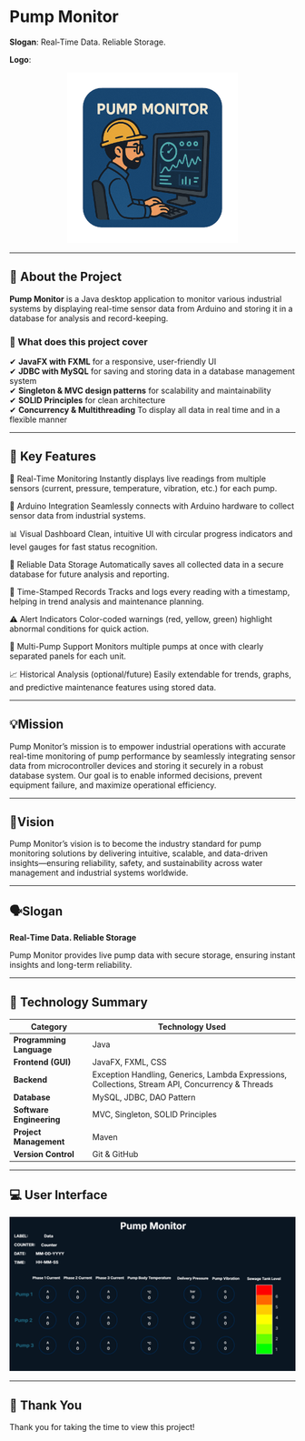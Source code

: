 # Pump Monitor
**Slogan**: Real‑Time Data. Reliable Storage. 

**Logo**: <p align="center">
            <img src="Pump-Monitor/src/main/resources/images/Logo.png" alt="Logo" width="300">
          </p>  

---

## 🔹 About the Project
**Pump Monitor** is a Java desktop application to monitor various industrial systems by displaying real-time sensor data from Arduino and storing it in a database for analysis and record-keeping.



### 📌 What does this project cover
✔ **JavaFX with FXML** for a responsive, user-friendly UI  
✔ **JDBC with MySQL** for saving and storing data in a database management system  
✔ **Singleton & MVC design patterns** for scalability and maintainability  
✔ **SOLID Principles** for clean architecture  
✔ **Concurrency & Multithreading** To display all data in real time and in a flexible manner

---

## 🎯 Key Features

🔴 Real-Time Monitoring
Instantly displays live readings from multiple sensors (current, pressure, temperature, vibration, etc.) for each pump.

📡 Arduino Integration
Seamlessly connects with Arduino hardware to collect sensor data from industrial systems.

📊 Visual Dashboard
Clean, intuitive UI with circular progress indicators and level gauges for fast status recognition.

💾 Reliable Data Storage
Automatically saves all collected data in a secure database for future analysis and reporting.

📅 Time-Stamped Records
Tracks and logs every reading with a timestamp, helping in trend analysis and maintenance planning.

⚠️ Alert Indicators
Color-coded warnings (red, yellow, green) highlight abnormal conditions for quick action.

🧱 Multi-Pump Support
Monitors multiple pumps at once with clearly separated panels for each unit.

📈 Historical Analysis (optional/future)
Easily extendable for trends, graphs, and predictive maintenance features using stored data.

---

## 💡Mission

Pump Monitor’s mission is to empower industrial operations with accurate real-time monitoring of pump performance by seamlessly integrating sensor data from microcontroller devices and storing it securely in a robust database system. Our goal is to enable informed decisions, prevent equipment failure, and maximize operational efficiency.

---

## 🎯Vision

Pump Monitor’s vision is to become the industry standard for pump monitoring solutions by delivering intuitive, scalable, and data-driven insights—ensuring reliability, safety, and sustainability across water management and industrial systems worldwide.

---

## 🗣️Slogan

**Real‑Time Data. Reliable Storage** 

Pump Monitor provides live pump data with secure storage, ensuring instant insights and long-term reliability.


---

## 📜 Technology Summary

| **Category**             | **Technology Used**                                   |
| ------------------------ | ----------------------------------------------------- |
| **Programming Language** | Java                                                  |
| **Frontend (GUI)**       | JavaFX, FXML, CSS                                     |
| **Backend**              | Exception Handling, Generics, Lambda Expressions, Collections, Stream API, Concurrency & Threads|
| **Database**             | MySQL, JDBC, DAO Pattern                              |
| **Software Engineering** | MVC, Singleton, SOLID Principles          |
| **Project Management**   | Maven       |
| **Version Control**      | Git & GitHub|

---

## 💻 User Interface


<p align="center">
 <img src="UI/Pump Monitor.png" alt="Screen Shot">
</p>

---
## 🙏 Thank You

Thank you for taking the time to view this project!
 

